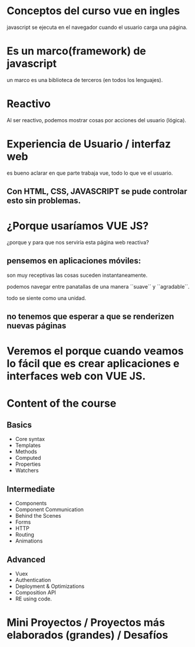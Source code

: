 # Conceptos del curso vue en ingles

javascript se ejecuta en el navegador cuando el usuario carga una página.

# Es un marco(framework) de javascript

un marco es una biblioteca de terceros (en todos los lenguajes).

# Reactivo

Al ser reactivo, podemos mostrar cosas por acciones del usuario (lógica).

# Experiencia de Usuario / interfaz web

es bueno aclarar en que parte trabaja vue, todo lo que ve el usuario.

## Con HTML, CSS, JAVASCRIPT se pude controlar esto sin problemas.

# ¿Porque usaríamos VUE JS?

¿porque y para que nos serviría esta página web reactiva?

## pensemos en aplicaciones móviles:

son muy receptivas las cosas suceden instantaneamente.

podemos navegar entre panatallas de una manera ´´suave´´ y ´´agradable´´.

todo se siente como una unidad.

## no tenemos que esperar a que se renderizen nuevas páginas

# Veremos el porque cuando veamos lo fácil que es crear aplicaciones e interfaces web con VUE JS.

# Content of the course

## Basics

- Core syntax
- Templates
- Methods
- Computed
- Properties
- Watchers

## Intermediate

- Components
- Component Communication
- Behind the Scenes
- Forms
- HTTP
- Routing
- Animations

## Advanced

- Vuex
- Authentication
- Deployment & Optimizations
- Composition API
- RE using code.

# Mini Proyectos / Proyectos más elaborados (grandes) / Desafíos
